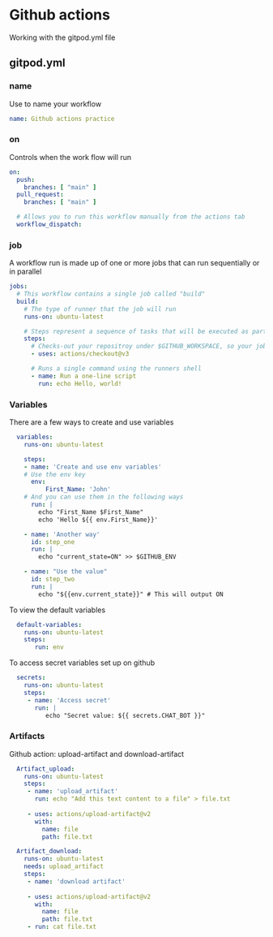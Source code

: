#  Github actions

<p>Working with the gitpod.yml file</p>

## gitpod.yml

### name  
Use to name your workflow 
```yml
name: Github actions practice 
```

### on  
Controls when the work flow will run  
```yml
on:
  push:
    branches: [ "main" ]
  pull_request:
    branches: [ "main" ]

  # Allows you to run this workflow manually from the actions tab
  workflow_dispatch:
```
### job
A workflow run is made up of one or more jobs that can run sequentially or in parallel  
```yml
jobs:
  # This workflow contains a single job called "build"
  build:
    # The type of runner that the job will run
    runs-on: ubuntu-latest

    # Steps represent a sequence of tasks that will be executed as part of the job
    steps:
      # Checks-out your repositroy under $GITHUB_WORKSPACE, so your job can access it
      - uses: actions/checkout@v3

      # Runs a single command using the runners shell
      - name: Run a one-line script
        run: echo Hello, world!
```
### Variables
There are a few ways to create and use variables

```yml
  variables:
    runs-on: ubuntu-latest

    steps:
    - name: 'Create and use env variables'
    # Use the env key
      env:
          First_Name: 'John'
    # And you can use them in the following ways
      run: |
        echo "First_Name $First_Name"
        echo 'Hello ${{ env.First_Name}}'

    - name: 'Another way'
      id: step_one
      run: |
        echo "current_state=ON" >> $GITHUB_ENV

    - name: "Use the value"
      id: step_two
      run: |
        echo "${{env.current_state}}" # This will output ON
```

To view the default variables  
```yml
  default-variables:
    runs-on: ubuntu-latest
    steps:
       run: env
```
To access secret variables set up on github  
```yml
  secrets:
    runs-on: ubuntu-latest
    steps:
     - name: 'Access secret'
       run: |
          echo "Secret value: ${{ secrets.CHAT_BOT }}"
```
### Artifacts
Github action: upload-artifact and download-artifact
```yml
  Artifact_upload:
    runs-on: ubuntu-latest
    steps:
     - name: 'upload_artifact'
       run: echo "Add this text content to a file" > file.txt
    
     - uses: actions/upload-artifact@v2
       with:
         name: file
         path: file.txt

  Artifact_download:
    runs-on: ubuntu-latest
    needs: upload_artifact
    steps:
     - name: 'download artifact'
    
     - uses: actions/upload-artifact@v2
       with:
         name: file
         path: file.txt
     - run: cat file.txt
```
